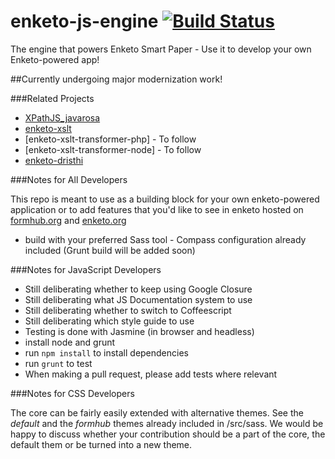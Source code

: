 enketo-js-engine [![Build Status](https://travis-ci.org/MartijnR/enketo-core.png)](https://travis-ci.org/MartijnR/enketo-core)
================

The engine that powers Enketo Smart Paper - Use it to develop your own Enketo-powered app!

##Currently undergoing major modernization work!

###Related Projects

* [XPathJS_javarosa](https://github.com/MartijnR/xpathjs_javarosa)
* [enketo-xslt](https://github.com/MartijnR/enketo-xslt)
* [enketo-xslt-transformer-php] - To follow
* [enketo-xslt-transformer-node] - To follow
* [enketo-dristhi](https://github.com/MartijnR/enketo-drishti)

###Notes for All Developers

This repo is meant to use as a building block for your own enketo-powered application or to add features that you'd like to see in enketo hosted on [formhub.org](https://formhub.org) and [enketo.org](https://enketo.org)

* build with your preferred Sass tool - Compass configuration already included (Grunt build will be added soon)

###Notes for JavaScript Developers

* Still deliberating whether to keep using Google Closure
* Still deliberating what JS Documentation system to use
* Still deliberating whether to switch to Coffeescript
* Still deliberating which style guide to use
* Testing is done with Jasmine (in browser and headless)
* install node and grunt
* run `npm install` to install dependencies
* run `grunt` to test
* When making a pull request, please add tests where relevant

###Notes for CSS Developers

The core can be fairly easily extended with alternative themes. 
See the *default* and the *formhub* themes already included in /src/sass. 
We would be happy to discuss whether your contribution should be a part of the core, the default them or be turned into a new theme. 
